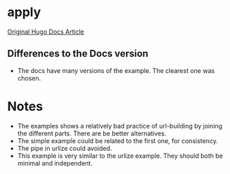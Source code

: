 # apply

[Original Hugo Docs Article](https://gohugo.io/functions/apply/)

## Differences to the Docs version

* The docs have many versions of the example. The clearest one was chosen.

# Notes

* The examples shows a relatively bad practice of url-building by joining the different parts. There are be better alternatives.
* The simple example could be related to the first one, for consistency. 
* The pipe in urlize could avoided.
* This example is very similar to the urlize example. They should both be minimal and independent.